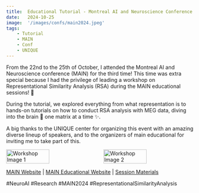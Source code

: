 ```yaml
---
title:  Educational Tutorial - Montreal AI and Neuroscience Conference (MAIN) 2024 
date:   2024-10-25
image:  '/images/confs/main2024.jpeg'
tags:   
    - Tutorial
    - MAIN
    - Conf
    - UNIQUE
---
```


From the 22nd to the 25th of October, I attended the Montreal AI and Neuroscience conference (MAIN) for the third time! This time was extra special because I had the privilege of leading a workshop on Representational Similarity Analysis (RSA) during the MAIN educational sessions! 🚀

During the tutorial, we explored everything from what representation is to hands-on tutorials on how to conduct RSA analysis with MEG data, diving into the brain 🧠 one matrix at a time ✨.

A big thanks to the UNIQUE center for organizing this event with an amazing diverse lineup of speakers, and to the organizers of main educational for inviting me to take part of this.


<div style="display: flex; justify-content: space-between;">
    <img src="/images/confs/main2024_workshop_me.jpg" alt="Workshop Image 1" style="width: 48%;"/>
    <img src="/images/confs/main2024_workshop_slide.png" alt="Workshop Image 2" style="width: 48%;"/>
</div>


[MAIN Website](https://www.main2024.org/) | [MAIN Educational Website](https://main-educational.github.io/intro.html#) |  [Session Materials](https://github.com/BabaSanfour/main-edu-courses-rsa)

#NeuroAI #Research #MAIN2024 #RepresentationalSimilarityAnalysis

